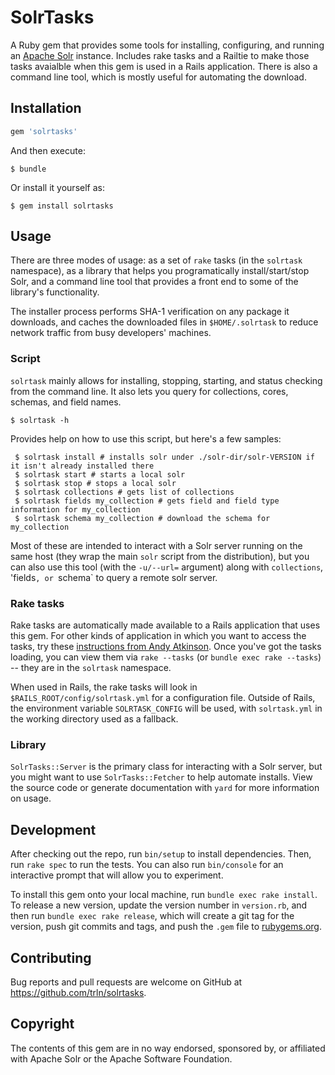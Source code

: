 # SolrTasks

A Ruby gem that provides some tools for installing, configuring, and running an [Apache Solr](https://lucene.apache.org/solr) instance.  Includes
rake tasks and a Railtie to make those tasks avaialble when this gem is used in a Rails application.  There is also a command line tool, which is mostly 
useful for automating the download.

## Installation

```ruby
gem 'solrtasks'
```

And then execute:

    $ bundle

Or install it yourself as:

    $ gem install solrtasks

## Usage

There are three modes of usage: as a set of `rake` tasks (in the `solrtask` namespace), as a library that helps you programatically install/start/stop Solr, and a command line tool that provides a front end to some of the library's functionality.

The installer process performs SHA-1 verification on any package it downloads, and caches the downloaded files in `$HOME/.solrtask` to reduce network traffic from busy developers' machines.

### Script

`solrtask` mainly allows for installing, stopping, starting, and status checking from the command line.  It also lets you query for collections, cores, schemas, 
   and field names.  
    
    $ solrtask -h 

Provides help on how to use this script, but here's a few samples:

     $ solrtask install # installs solr under ./solr-dir/solr-VERSION if it isn't already installed there
     $ solrtask start # starts a local solr
     $ solrtask stop # stops a local solr
     $ solrtask collections # gets list of collections
     $ solrtask fields my_collection # gets field and field type information for my_collection
     $ solrtask schema my_collection # download the schema for my_collection

Most of these are intended to interact with a Solr server running on the same host (they wrap the main `solr` script from the distribution), but you can also use this tool (with the `-u/--url=` argument) along with `collections`, 'fields`, or `schema` to query a remote solr server.

### Rake tasks

Rake tasks are automatically made available to a Rails application that uses this gem.  For other kinds of application in which you want to access the tasks, try these [instructions from Andy Atkinson](http://andyatkinson.com/blog/2014/06/23/sharing-rake-tasks-in-gems).  Once you've got the tasks loading, you 
can view them via `rake --tasks` (or `bundle exec rake --tasks`) -- they are in the `solrtask` namespace.

When used in Rails, the rake tasks will look in `$RAILS_ROOT/config/solrtask.yml` for a configuration file.  Outside of Rails, the environment variable `SOLRTASK_CONFIG` will be used, with `solrtask.yml` in the working directory used as a fallback.

### Library

`SolrTasks::Server` is the primary class for interacting with a Solr server, but you might want to use `SolrTasks::Fetcher` to help automate installs.  View the source code or generate documentation with `yard` for more information on usage.

## Development

After checking out the repo, run `bin/setup` to install dependencies. Then, run `rake spec` to run the tests. You can also run `bin/console` for an interactive prompt that will allow you to experiment.

To install this gem onto your local machine, run `bundle exec rake install`. To release a new version, update the version number in `version.rb`, and then run `bundle exec rake release`, which will create a git tag for the version, push git commits and tags, and push the `.gem` file to [rubygems.org](https://rubygems.org).

## Contributing

Bug reports and pull requests are welcome on GitHub at https://github.com/trln/solrtasks.

## Copyright

The contents of this gem are in no way endorsed, sponsored by, or affiliated with Apache Solr or the Apache Software Foundation.

